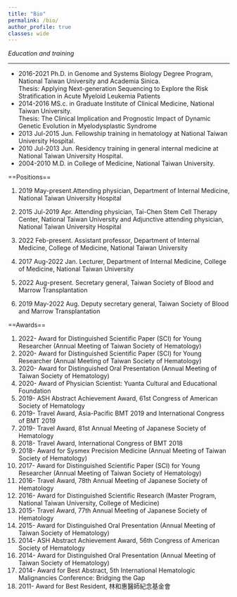 ```yaml
---
title: "Bio"
permalink: /bio/
author_profile: true
classes: wide
---
```


*Education and training*
***
- 2016-2021 Ph.D. in Genome and Systems Biology Degree Program, National Taiwan University and Academia Sinica.<br>
Thesis: Applying Next-generation Sequencing to Explore the Risk Stratification in Acute Myeloid Leukemia Patients
- 2014-2016 MS.c. in Graduate Institute of Clinical Medicine, National Taiwan University.<br>
Thesis: The Clinical Implication and Prognostic Impact of Dynamic Genetic Evolution in Myelodysplastic Syndrome
- 2013 Jul-2015 Jun. Fellowship training in hematology at National Taiwan University Hospital.
- 2010 Jul-2013 Jun. Residency training in general internal medicine at National Taiwan University Hospital.
- 2004-2010 M.D. in College of Medicine, National Taiwan University.

==Positions==
1.	2019 May-present.Attending physician, Department of Internal Medicine, National Taiwan University Hospital
2.	2015 Jul-2019 Apr. Attending physician,  Tai-Chen Stem Cell Therapy Center, National Taiwan University and Adjunctive attending physician, National Taiwan University Hospital

3.	2022 Feb-present. Assistant professor, Department of Internal Medicine, College of Medicine, National Taiwan University
4.	2017 Aug-2022 Jan. Lecturer, Department of Internal Medicine, College of Medicine, National Taiwan University

5.	2022 Aug-present. Secretary general, Taiwan Society of Blood and Marrow Transplantation
6.	2019 May-2022 Aug. Deputy secretary general, Taiwan Society of Blood and Marrow Transplantation 

==Awards==
1.	2022- Award for Distinguished Scientific Paper (SCI) for Young Researcher (Annual Meeting of Taiwan Society of Hematology)
2.	2020- Award for Distinguished Scientific Paper (SCI) for Young Researcher (Annual Meeting of Taiwan Society of Hematology)
3.	2020- Award for Distinguished Oral Presentation (Annual Meeting of Taiwan Society of Hematology)
4.	2020- Award of Physician Scientist: Yuanta Cultural and Educational Foundation 
5.	2019- ASH Abstract Achievement Award, 61st Congress of American Society of Hematology
6.	2019- Travel Award, Asia-Pacific BMT 2019 and International Congress of BMT 2019
7.	2019- Travel Award, 81st Annual Meeting of Japanese Society of Hematology
8.	2018- Travel Award, International Congress of BMT 2018
9.	2018- Award for Sysmex Precision Medicine (Annual Meeting of Taiwan Society of Hematology)
10.	2017- Award for Distinguished Scientific Paper (SCI) for Young Researcher (Annual Meeting of Taiwan Society of Hematology)
11.	2016- Travel Award, 78th Annual Meeting of Japanese Society of Hematology
12.	2016- Award for Distinguished Scientific Research (Master Program, National Taiwan University, College of Medicine)
13.	2015- Travel Award, 77th Annual Meeting of Japanese Society of Hematology
14.	2015- Award for Distinguished Oral Presentation (Annual Meeting of Taiwan Society of Hematology)
15.	2014- ASH Abstract Achievement Award, 56th Congress of American Society of Hematology
16.	2014- Award for Distinguished Oral Presentation (Annual Meeting of Taiwan Society of Hematology)
17.	2014- Award for Best Abstract, 5th International Hematologic Malignancies Conference: Bridging the Gap
18.	2011- Award for Best Resident, 林和惠醫師紀念基金會
